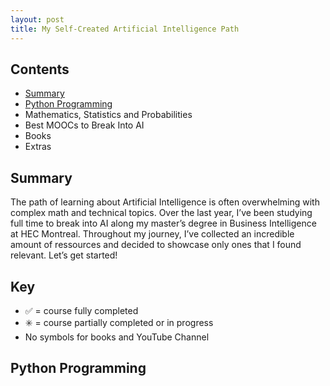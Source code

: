 ```yaml
---
layout: post
title: My Self-Created Artificial Intelligence Path
---
```


## Contents

* [Summary](#summary)
* [Python Programming](#python-programming)
* Mathematics, Statistics and Probabilities
* Best MOOCs to Break Into AI
* Books
* Extras

## Summary

The path of learning about Artificial Intelligence is often overwhelming with complex math and technical topics. Over the last year, I’ve been studying full time to break into AI along my master’s degree in Business Intelligence at HEC Montreal. Throughout my journey, I’ve collected an incredible amount of ressources and decided to showcase only ones that I found relevant. Let’s get started! 

## Key
* ✅ = course fully completed
* ✳️ = course partially completed or in progress
* No symbols for books and YouTube Channel

## Python Programming


